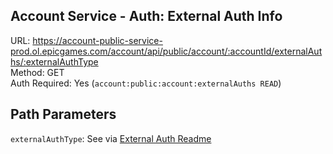 ## Account Service - Auth: External Auth Info

URL: https://account-public-service-prod.ol.epicgames.com/account/api/public/account/:accountId/externalAuths/:externalAuthType \
Method: GET \
Auth Required: Yes (`account:public:account:externalAuths READ`)

## Path Parameters

`externalAuthType`: See via [External Auth Readme](./README.md)
